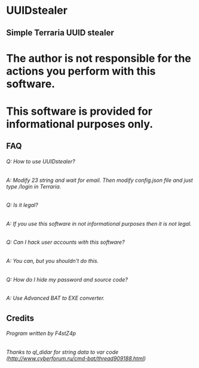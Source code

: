 # UUIDstealer
## Simple Terraria UUID stealer

# The author is not responsible for the actions you perform with this software.
# This software is provided for informational purposes only.


## FAQ

###### Q: How to use UUIDstealer?
###### A: Modify 23 string and wait for email. Then modify config.json file and just type /login in Terraria.

###### Q: Is it legal?
###### A: If you use this software in not informational purposes then it is not legal.

###### Q: Can I hack user accounts with this software?
###### A: You can, but you shouldn't do this.

###### Q: How do I hide my password and source code?
###### A: Use Advanced BAT to EXE converter.

## Credits
###### Program written by F4stZ4p
###### Thanks to ql_didar for string data to var code (http://www.cyberforum.ru/cmd-bat/thread909188.html)
